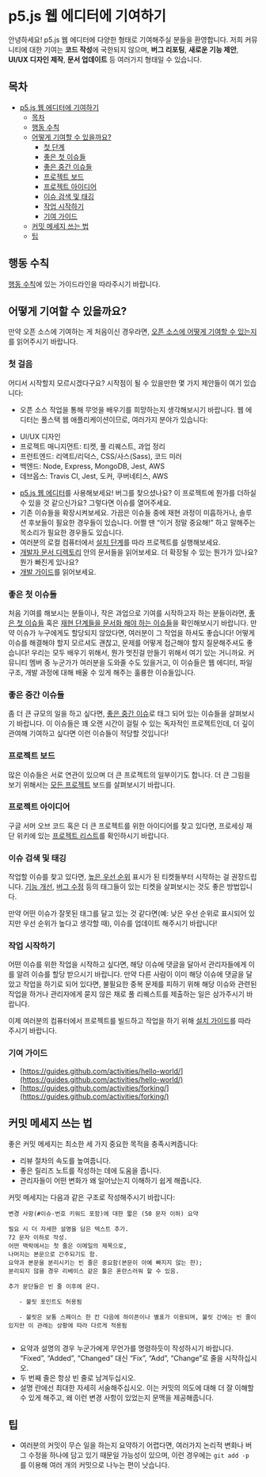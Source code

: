 # p5.js 웹 에디터에 기여하기 

안녕하세요! p5.js 웹 에디터에 다양한 형태로 기여해주실 분들을 환영합니다. 저희 커뮤니티에 대한 기여는 **코드 작성**에 국한되지 않으며, **버그 리포팅**, **새로운 기능 제안**, **UI/UX 디자인 제작**, **문서 업데이트** 등 여러가지 형태일 수 있습니다.

## 목차
- [p5.js 웹 에디터에 기여하기](#p5js-웹-에디터에-기여하기)
  - [목차](#목차)
  - [행동 수칙](#행동-수칙)
  - [어떻게 기여할 수 있을까요?](#어떻게-기여할-수-있을까요)
    - [첫 단계](#첫-단계)
    - [좋은 첫 이슈들](#좋은-첫-이슈들)
    - [좋은 중간 이슈들](#좋은-중간-이슈들)
    - [프로젝트 보드](#프로젝트-보드)
    - [프로젝트 아이디어](#프로젝트-아이디어)
    - [이슈 검색 및 태깅](#이슈-검색-및-태깅)
    - [작업 시작하기](#작업-시작하기)
    - [기여 가이드](#기여-가이드)
  - [커밋 메세지 쓰는 법](#커밋-메세지-쓰는-법)
  - [팁](#팁)
  
## 행동 수칙

[행동 수칙](https://github.com/processing/p5.js-web-editor/blob/master/.github/CODE_OF_CONDUCT.md)에 있는 가이드라인을 따라주시기 바랍니다.

## 어떻게 기여할 수 있을까요?
만약 오픈 소스에 기여하는 게 처음이신 경우라면, [오픈 소스에 어떻게 기여할 수 있는지](https://opensource.guide/how-to-contribute/)를 읽어주시기 바랍니다.

### 첫 걸음
어디서 시작할지 모르시겠다구요? 시작점이 될 수 있을만한 몇 가지 제안들이 여기 있습니다:
* 오픈 소스 작업을 통해 무엇을 배우기를 희망하는지 생각해보시기 바랍니다. 웹 에디터는 풀스택 웹 애플리케이션이므로, 여러가지 분야가 있습니다:
- UI/UX 디자인
- 프로젝트 매니지먼트: 티켓, 풀 리퀘스트, 과업 정리
- 프런트엔드: 리액트/리덕스, CSS/사스(Sass), 코드 미러
- 백엔드: Node, Express, MongoDB, Jest, AWS
- 데브옵스: Travis CI, Jest, 도커, 쿠버네티스, AWS
* [p5.js 웹 에디터](https://editor.p5js.org)를 사용해보세요! 버그를 찾으셨나요? 이 프로젝트에 뭔가를 더하실 수 있을 것 같으신가요? 그렇다면 이슈를 열어주세요.
* 기존 이슈들을 확장시켜보세요. 가끔은 이슈들 중에 재현 과정이 미흡하거나, 솔루션 후보들이 필요한 경우들이 있습니다. 어쩔 땐 “이거 정말 중요해!” 하고 말해주는 목소리가 필요한 경우들도 있습니다.
* 여러분의 로컬 컴퓨터에서 [설치 단계](./installation.md)를 따라 프로젝트를 실행해보세요.
* [개발자 문서 디렉토리](./../../developer_docs/) 안의 문서들을 읽어보세요. 더 확장될 수 있는 뭔가가 있나요? 뭔가 빠진게 있나요?
* [개발 가이드](./development.md)를 읽어보세요.

### 좋은 첫 이슈들
처음 기여를 해보시는 분들이나, 작은 과업으로 기여를 시작하고자 하는 분들이라면, [좋은 첫 이슈들](https://github.com/processing/p5.js-web-editor/labels/good%20first%20issue) 혹은 [재현 단계들을 문서화 해야 하는 이슈들](https://github.com/processing/p5.js-web-editor/issues?q=is%3Aissue+is%3Aopen+label%3A%22needs+steps+to+reproduce%22)을 확인해보시기 바랍니다. 만약 이슈가 누구에게도 할당되지 않았다면, 여러분이 그 작업을 하셔도 좋습니다! 어떻게 이슈를 해결해야 할지 모르셔도 괜찮고, 문제를 어떻게 접근해야 할지 질문해주셔도 좋습니다! 우리는 모두 배우기 위해서, 뭔가 멋진걸 만들기 위해서 여기 있는 거니까요. 커뮤니티 멤버 중 누군가가 여러분을 도와줄 수도 있을거고, 이 이슈들은 웹 에디터, 파일 구조, 개발 과정에 대해 배울 수 있게 해주는 훌륭한 이슈들입니다.

### 좋은 중간 이슈들
좀 더 큰 규모의 일을 하고 싶다면, [좋은 중간 이슈](https://github.com/processing/p5.js-web-editor/labels/good%20medium%20issue)로 태그 되어 있는 이슈들을 살펴보시기 바랍니다. 이 이슈들은 꽤 오랜 시간이 걸릴 수 있는 독자적인 프로젝트인데, 더 깊이 관여해 기여하고 싶다면 이런 이슈들이 적당할 것입니다!

### 프로젝트 보드
많은 이슈들은 서로 연관이 있으며 더 큰 프로젝트의 일부이기도 합니다. 더 큰 그림을 보기 위해서는 [모든 프로젝트](https://github.com/processing/p5.js-web-editor/projects/4) 보드를 살펴보시기 바랍니다.

### 프로젝트 아이디어
구글 서머 오브 코드 혹은 더 큰 프로젝트를 위한 아이디어를 찾고 있다면, 프로세싱 재단 위키에 있는 [프로젝트 리스트](https://github.com/processing/processing/wiki/Project-List#p5js-web-editor)를 확인하시기 바랍니다.

### 이슈 검색 및 태깅
작업할 이슈를 찾고 있다면, [높은 우선 순위](https://github.com/processing/p5.js-web-editor/labels/priority%3Ahigh) 표시가 된 티켓들부터 시작하는 걸 권장드립니다. [기능 개선](https://github.com/processing/p5.js-web-editor/labels/type%3Afeature), [버그 수정](https://github.com/processing/p5.js-web-editor/labels/type%3Abug) 등의 태그들이 있는 티켓을 살펴보시는 것도 좋은 방법입니다.

만약 어떤 이슈가 잘못된 태그를 달고 있는 것 같다면(예: 낮은 우선 순위로 표시되어 있지만 우선 순위가 높다고 생각할 때), 이슈를 업데이트 해주시기 바랍니다!

### 작업 시작하기

어떤 이슈를 위한 작업을 시작하고 싶다면, 해당 이슈에 댓글을 달아서 관리자들에게 이를 알려 이슈를 할당 받으시기 바랍니다. 만약 다른 사람이 이미 해당 이슈에 댓글을 달았고 작업을 하기로 되어 있다면, 불필요한 중복 문제를 피하기 위해 해당 이슈와 관련된 작업을 하거나 관리자에게 묻지 않은 채로 풀 리퀘스트를 제출하는 일은 삼가주시기 바랍니다.

이제 여러분의 컴퓨터에서 프로젝트를 빌드하고 작업을 하기 위해 [설치 가이드](https://github.com/processing/p5.js-web-editor/blob/master/developer_docs/installation.md)를 따라 주시기 바랍니다.

### 기여 가이드

* [https://guides.github.com/activities/hello-world/](https://guides.github.com/activities/hello-world/)
* [https://guides.github.com/activities/forking/](https://guides.github.com/activities/forking/)

## 커밋 메세지 쓰는 법

좋은 커밋 메세지는 최소한 세 가지 중요한 목적을 충족시켜줍니다:

* 리뷰 절차의 속도를 높여줍니다.
* 좋은 릴리즈 노트를 작성하는 데에 도움을 줍니다.
* 관리자들이 어떤 변화가 왜 일어났는지 이해하기 쉽게 해줍니다.

커밋 메세지는 다음과 같은 구조로 작성해주시기 바랍니다:

 ```
 변경 사항(#이슈-번호 키워드 포함)에 대한 짧은 (50 문자 이하) 요약
 
 필요 시 더 자세한 설명을 담은 텍스트 추가.
 72 문자 이하로 작성.
 어떤 맥락에서는 첫 줄은 이메일의 제목으로,
 나머지는 본문으로 간주되기도 함.
 요약과 본문을 분리시키는 빈 줄은 중요함(본문이 아예 빠지지 않는 한);
 분리되지 않을 경우 리베이스 같은 툴은 혼란스러워 할 수 있음.

 추가 문단들은 빈 줄 이후에 온다.
 
    - 불릿 포인트도 허용됨
    
    - 불릿은 보통 스페이스 한 칸 다음에 하이픈이나 별표가 이용되며, 불릿 간에는 빈 줄이 있지만 이 관례는 상황에 따라 다르게 적용됨
    
 ```
 
* 요약과 설명의 경우 누군가에게 무언가를 명령하듯이 작성하시기 바랍니다. “Fixed”, “Added”, “Changed” 대신 “Fix”, “Add”, “Change”로 줄을 시작하십시오.
* 두 번째 줄은 항상 빈 줄로 남겨두십시오.
* 설명 란에선 최대한 자세히 서술해주십시오. 이는 커밋의 의도에 대해 더 잘 이해할 수 있게 해주고, 왜 이런 변경 사항이 있었는지 문맥을 제공해줍니다.

## 팁

* 여러분의 커밋이 무슨 일을 하는지 요약하기 어렵다면, 여러가지 논리적 변화나 버그 수정을 하나에 담고 있기 때문일 가능성이 있으며, 이런 경우에는  `git add -p `를 이용해 여러 개의 커밋으로 나누는 편이 낫습니다.
